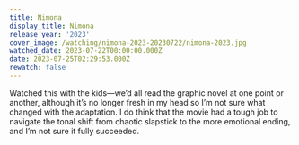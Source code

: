 ```yaml
---
title: Nimona
display_title: Nimona
release_year: '2023'
cover_image: /watching/nimona-2023-20230722/nimona-2023.jpg
watched_date: 2023-07-22T00:00:00.000Z
date: 2023-07-25T02:29:53.000Z
rewatch: false
---
```

Watched this with the kids—we’d all read the graphic novel at one point or another, although it’s no longer fresh in my head so I’m not sure what changed with the adaptation. I do think that the movie had a tough job to navigate the tonal shift from chaotic slapstick to the more emotional ending, and I’m not sure it fully succeeded.
